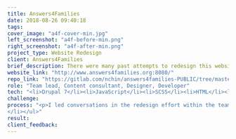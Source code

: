 ```yaml
---
title: Answers4Families
date: 2018-08-26 09:40:18
tags:
cover_image: "a4f-cover-min.jpg"
left_screenshot: "a4f-before-min.png"
right_screenshot: "a4f-after-min.png"
project_type: Website Redesign
client: Answers4Families
brief_description: There were many past attempts to redesign this website by previous developers but each attempt had not been successful. Aside from dated design and many other issues, the old website was also built using Drupal 6 which exposes numerous security risks . With my expertise and determination, I was able to work closely with the client through open communication and was able complete the design and development of this website. This website is built in Drupal 7 and is still in the works in terms of content. However, development of theme, Drupal scaffolding and feature building has been completed.
website_link: "http://www.answers4families.org:8080/"
repo_link: "https://gitlab.com/nchin/answers4families-PUBLIC/tree/master/custom_qicwd"
role: "Team lead, Content consultant, Designer, Developer"
tech: "<li>Drupal 7</li><li>JavaScript</li><li>SCSS</li><li>HTML</li><li>Bootstrap</li>"
challenge:
process: "<p>I led conversations in the redesign effort within the team to redefine the purpose and audience  of the website based on user forums done and feedback from users. I created mockups using Adobe XD.</p><p>Then, I reorganized the information architecture and designed the website based on UX best practices. I created subtheme based on the Radix starter theme. On the SCSS end, I utilized the BEMIT methodology. Utilized interpolation mixin for variable font sizes depending on a min and max screen widths to improve font readability especially for larger and wider screens. Utilize custom function mixins for generating dynamic values based on arguments such as creating different shades and colors for links, buttons, and box component based off on theme color variable.</p><p>I also installed necessary Drupal 7 modules and configured them while setting up various content types and dynamic views to populate the site.</p><p>Key features</p><ul><li>Set up taxonomy feature to tag content into categories</li><li>Create views that will dynamically show content filtered contextually by their taxonomy tags</li><li>Create panels modules to template layout and content of taxonomy pages </li><li>Installed paragraphs module to help content editors easily add content</li><li>Installed and configure the responsive images module with different breakpoints to automatically generate images of various size for the picture element
</li></ul>"
result:
client_feedback:
---
```


